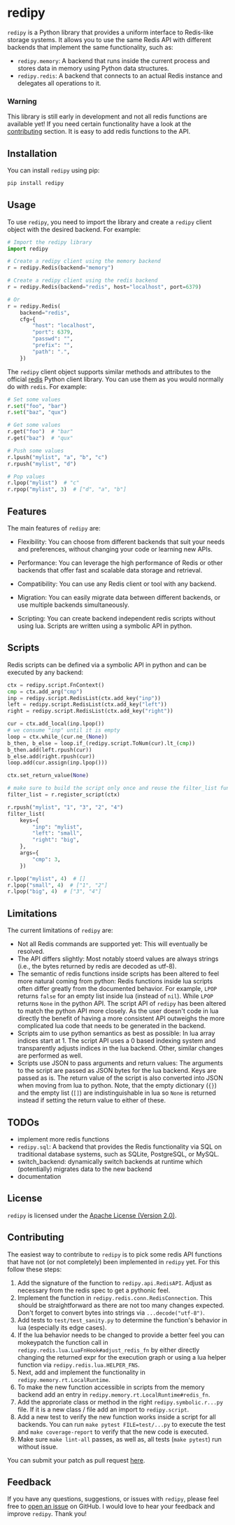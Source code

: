 # redipy

`redipy` is a Python library that provides a uniform interface to Redis-like
storage systems. It allows you to use the same Redis API with different backends
that implement the same functionality, such as:

- `redipy.memory`: A backend that runs inside the current process and stores
  data in memory using Python data structures.
- `redipy.redis`: A backend that connects to an actual Redis instance and
  delegates all operations to it.

### Warning

This library is still early in development and not all redis functions are
available yet!
If you need certain functionality have a look at the
[contributing](#Contributing) section.
It is easy to add redis functions to the API.

## Installation
You can install `redipy` using pip:

```sh
pip install redipy
```

## Usage
To use `redipy`, you need to import the library and create a `redipy` client
object with the desired backend. For example:

```python
# Import the redipy library
import redipy

# Create a redipy client using the memory backend
r = redipy.Redis(backend="memory")

# Create a redipy client using the redis backend
r = redipy.Redis(backend="redis", host="localhost", port=6379)

# Or
r = redipy.Redis(
    backend="redis",
    cfg={
        "host": "localhost",
        "port": 6379,
        "passwd": "",
        "prefix": "",
        "path": ".",
    })
```

The `redipy` client object supports similar methods and attributes to the
official [redis](https://pypi.org/project/redis/) Python client library. You
can use them as you would normally do with `redis`. For example:

```python
# Set some values
r.set("foo", "bar")
r.set("baz", "qux")

# Get some values
r.get("foo")  # "bar"
r.get("baz")  # "qux"

# Push some values
r.lpush("mylist", "a", "b", "c")
r.rpush("mylist", "d")

# Pop values
r.lpop("mylist")  # "c"
r.rpop("mylist", 3)  # ["d", "a", "b"]
```

## Features
The main features of `redipy` are:

- Flexibility: You can choose from different backends that suit your needs and
  preferences, without changing your code or learning new APIs.

- Performance: You can leverage the high performance of Redis or other backends
  that offer fast and scalable data storage and retrieval.

- Compatibility: You can use any Redis client or tool with any backend.

- Migration: You can easily migrate data between different backends, or use
  multiple backends simultaneously.

- Scripting: You can create backend independent redis scripts without using lua.
  Scripts are written using a symbolic API in python.

## Scripts

Redis scripts can be defined via a symbolic API in python and can be executed
by any backend:

```python
ctx = redipy.script.FnContext()
cmp = ctx.add_arg("cmp")
inp = redipy.script.RedisList(ctx.add_key("inp"))
left = redipy.script.RedisList(ctx.add_key("left"))
right = redipy.script.RedisList(ctx.add_key("right"))

cur = ctx.add_local(inp.lpop())
# we consume "inp" until it is empty
loop = ctx.while_(cur.ne_(None))
b_then, b_else = loop.if_(redipy.script.ToNum(cur).lt_(cmp))
b_then.add(left.rpush(cur))
b_else.add(right.rpush(cur))
loop.add(cur.assign(inp.lpop()))

ctx.set_return_value(None)

# make sure to build the script only once and reuse the filter_list function
filter_list = r.register_script(ctx)

r.rpush("mylist", "1", "3", "2", "4")
filter_list(
    keys={
        "inp": "mylist",
        "left": "small",
        "right": "big",
    },
    args={
        "cmp": 3,
    })

r.lpop("mylist", 4)  # []
r.lpop("small", 4)  # ["1", "2"]
r.lpop("big", 4)  # ["3", "4"]
```

## Limitations
The current limitations of `redipy` are:

- Not all Redis commands are supported yet: This will eventually be resolved.
- The API differs slightly: Most notably stoerd values are always strings
  (i.e., the bytes returned by redis are decoded as utf-8).
- The semantic of redis functions inside scripts has been altered to feel more
  natural coming from python: Redis functions inside lua scripts often differ
  greatly from the documented behavior. For example, `LPOP` returns `false` for
  an empty list inside lua (instead of `nil`). While `LPOP` returns `None` in
  the python API. The script API of `redipy` has been altered to match the
  python API more closely. As the user doesn't code in lua directly the benefit
  of having a more consistent API outweighs the more complicated lua code that
  needs to be generated in the backend.
- Scripts aim to use python semantics as best as possible: In lua array indices
  start at 1. The script API uses a 0 based indexing system and transparently
  adjusts indices in the lua backend. Other, similar changes are performed
  as well.
- Scripts use JSON to pass arguments and return values: The arguments to the
  script are passed as JSON bytes for the lua backend. Keys are passed as is.
  The return value of the script is also converted into JSON when moving from
  lua to python. Note, that the empty dictionary (`{}`) and the empty list
  (`[]`) are indistinguishable in lua so `None` is returned instead if setting
  the return value to either of these.

## TODOs

- implement more redis functions
- `redipy.sql`: A backend that provides the Redis functionality via SQL on
  traditional database systems, such as SQLite, PostgreSQL, or MySQL.
- switch_backend: dynamically switch backends at runtime which (potentially)
  migrates data to the new backend
- documentation

## License
`redipy` is licensed under the [Apache License (Version 2.0)](LICENSE).

## Contributing
The easiest way to contribute to `redipy` is to pick some redis API functions
that have not (or not completely) been implemented in `redipy` yet. For this
follow these steps:

1. Add the signature of the function to `redipy.api.RedisAPI`. Adjust as
  necessary from the redis spec to get a pythonic feel.
2. Implement the function in `redipy.redis.conn.RedisConnection`. This should
  be straightforward as there are not too many changes expected. Don't forget
  to convert bytes into strings via `...decode("utf-8")`.
3. Add tests to `test/test_sanity.py` to determine the function's behavior in
  lua (especially its edge cases).
4. If the lua behavior needs to be changed to provide a better feel you can
  mokeypatch the function call in `redipy.redis.lua.LuaFnHook#adjust_redis_fn`
  by either directly changing the returned expr for the execution graph or using
  a lua helper function via `redipy.redis.lua.HELPER_FNS`.
5. Next, add and implement the functionality in
  `redipy.memory.rt.LocalRuntime`.
6. To make the new function accessible in scripts from the memory backend add
  an entry in `redipy.memory.rt.LocalRuntime#redis_fn`.
7. Add the approriate class or method in the right `redipy.symbolic.r...py`
  file. If it is a new class / file add an import to `redipy.script`.
8. Add a new test to verify the new function works inside a script for all
  backends. You can run `make pytest FILE=test/...py` to execute the test and
  `make coverage-report` to verify that the new code is executed.
9. Make sure `make lint-all` passes, as well as, all tests (`make pytest`)
  run without issue.

You can submit your patch as pull request
[here](https://github.com/JosuaKrause/redipy/pulls).

## Feedback
If you have any questions, suggestions, or issues with `redipy`, please feel
free to [open an issue](https://github.com/JosuaKrause/redipy/issues) on
GitHub. I would love to hear your feedback and improve `redipy`. Thank you!
